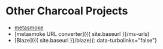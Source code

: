 # Other Charcoal Projects

* [metasmoke](https://metasmoke.erwaysoftware.com)
* [metasmoke URL converter]({{ site.baseurl }}/ms-urls)
* [Blaze]({{ site.baseurl }}/blaze){: data-turbolinks="false"}
